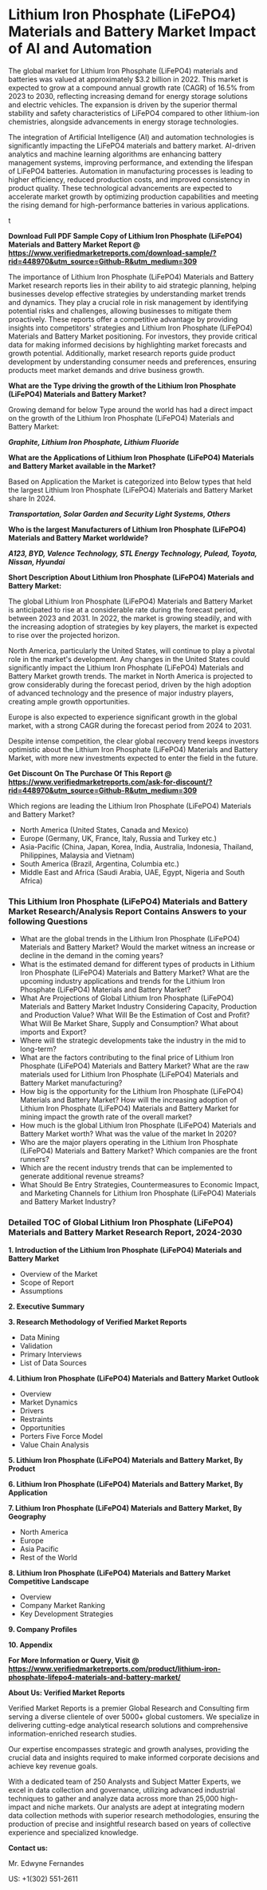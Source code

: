 <meta name="title" content="Global Lithium Iron Phosphate (LiFePO4) Materials and Battery Market Impact of AI and Automation"><meta name="description" content="The global market for Lithium Iron Phosphate (LiFePO4) materials and batteries was valued at approximately $3.2 billion in 2022. This market is expected to grow at a c"><meta name="title" content="Lithium Iron Phosphate (LiFePO4) Materials and Battery Market Size, Share, Scope, Trends, Growth, Opportunities, Analysis, Forecast"><h1>Lithium Iron Phosphate (LiFePO4) Materials and Battery Market Impact of AI and Automation</h1><p>The global market for Lithium Iron Phosphate (LiFePO4) materials and batteries was valued at approximately $3.2 billion in 2022. This market is expected to grow at a compound annual growth rate (CAGR) of 16.5% from 2023 to 2030, reflecting increasing demand for energy storage solutions and electric vehicles. The expansion is driven by the superior thermal stability and safety characteristics of LiFePO4 compared to other lithium-ion chemistries, alongside advancements in energy storage technologies.</p><p>The integration of Artificial Intelligence (AI) and automation technologies is significantly impacting the LiFePO4 materials and battery market. AI-driven analytics and machine learning algorithms are enhancing battery management systems, improving performance, and extending the lifespan of LiFePO4 batteries. Automation in manufacturing processes is leading to higher efficiency, reduced production costs, and improved consistency in product quality. These technological advancements are expected to accelerate market growth by optimizing production capabilities and meeting the rising demand for high-performance batteries in various applications.</p>t</p><p id="" class=""><strong>Download Full PDF Sample Copy of Lithium Iron Phosphate (LiFePO4) Materials and Battery Market Report @ <a href="https://www.verifiedmarketreports.com/download-sample/?rid=448970&utm_source=Github-R&utm_medium=309" target="_blank">https://www.verifiedmarketreports.com/download-sample/?rid=448970&utm_source=Github-R&utm_medium=309</a></strong></p><p>The importance of&nbsp;Lithium Iron Phosphate (LiFePO4) Materials and Battery Market research reports lies in their ability to aid strategic planning, helping businesses develop effective strategies by understanding market trends and dynamics. They play a crucial role in risk management by identifying potential risks and challenges, allowing businesses to mitigate them proactively. These reports offer a competitive advantage by providing insights into competitors' strategies and Lithium Iron Phosphate (LiFePO4) Materials and Battery Market positioning. For investors, they provide critical data for making informed decisions by highlighting market forecasts and growth potential. Additionally, market research reports guide product development by understanding consumer needs and preferences, ensuring products meet market demands and drive business growth.</p><p><strong>What are the&nbsp;Type driving the growth of the Lithium Iron Phosphate (LiFePO4) Materials and Battery Market?</strong></p><p id="" class="">Growing demand for below Type around the world has had a direct impact on the growth of the Lithium Iron Phosphate (LiFePO4) Materials and Battery Market:</p><em><strong>Graphite, Lithium Iron Phosphate, Lithium Fluoride</strong></em></p><strong>What are the&nbsp;Applications&nbsp;of Lithium Iron Phosphate (LiFePO4) Materials and Battery Market available in the Market?</strong></p><p id="" class="">Based on Application the Market is categorized into Below types that held the largest Lithium Iron Phosphate (LiFePO4) Materials and Battery Market share In 2024.</p><em><strong>Transportation, Solar Garden and Security Light Systems, Others</strong></em></p><strong>Who is the largest Manufacturers of Lithium Iron Phosphate (LiFePO4) Materials and Battery Market worldwide?</strong></p><p><em><strong>A123, BYD, Valence Technology, STL Energy Technology, Pulead, Toyota, Nissan, Hyundai</strong></em></p><p id="" class=""><strong>Short Description About Lithium Iron Phosphate (LiFePO4) Materials and Battery Market:</strong></p><p>The global Lithium Iron Phosphate (LiFePO4) Materials and Battery Market is anticipated to rise at a considerable rate during the forecast period, between 2023 and 2031. In 2022, the market is growing steadily, and with the increasing adoption of strategies by key players, the market is expected to rise over the projected horizon.</p><p>North America, particularly the United States, will continue to play a pivotal role in the market's development. Any changes in the United States could significantly impact the Lithium Iron Phosphate (LiFePO4) Materials and Battery Market growth trends. The market in North America is projected to grow considerably during the forecast period, driven by the high adoption of advanced technology and the presence of major industry players, creating ample growth opportunities.</p><p>Europe is also expected to experience significant growth in the global market, with a strong CAGR during the forecast period from 2024 to 2031.</p><p>Despite intense competition, the clear global recovery trend keeps investors optimistic about the Lithium Iron Phosphate (LiFePO4) Materials and Battery Market, with more new investments expected to enter the field in the future.</p><p id="" class=""><strong>Get Discount On The Purchase Of This Report @ <a href="https://www.verifiedmarketreports.com/ask-for-discount/?rid=448970&utm_source=Github-R&utm_medium=309" target="_blank">https://www.verifiedmarketreports.com/ask-for-discount/?rid=448970&utm_source=Github-R&utm_medium=309</a></strong></p>Which regions are leading the Lithium Iron Phosphate (LiFePO4) Materials and Battery Market?</p><ul><li>North America (United States, Canada and Mexico)</li><li>Europe (Germany, UK, France, Italy, Russia and Turkey etc.)</li><li>Asia-Pacific (China, Japan, Korea, India, Australia, Indonesia, Thailand, Philippines, Malaysia and Vietnam)</li><li>South America (Brazil, Argentina, Columbia etc.)</li><li>Middle East and Africa (Saudi Arabia, UAE, Egypt, Nigeria and South Africa)</li></ul><h3 id="" class="">This Lithium Iron Phosphate (LiFePO4) Materials and Battery Market Research/Analysis Report Contains Answers to your following Questions</h3><ul><li>What are the global trends in the Lithium Iron Phosphate (LiFePO4) Materials and Battery Market? Would the market witness an increase or decline in the demand in the coming years?</li><li>What is the estimated demand for different types of products in Lithium Iron Phosphate (LiFePO4) Materials and Battery Market? What are the upcoming industry applications and trends for the Lithium Iron Phosphate (LiFePO4) Materials and Battery Market?</li><li>What Are Projections of Global Lithium Iron Phosphate (LiFePO4) Materials and Battery Market Industry Considering Capacity, Production and Production Value? What Will Be the Estimation of Cost and Profit? What Will Be Market Share, Supply and Consumption? What about imports and Export?</li><li>Where will the strategic developments take the industry in the mid to long-term?</li><li>What are the factors contributing to the final price of Lithium Iron Phosphate (LiFePO4) Materials and Battery Market? What are the raw materials used for Lithium Iron Phosphate (LiFePO4) Materials and Battery Market manufacturing?</li><li>How big is the opportunity for the Lithium Iron Phosphate (LiFePO4) Materials and Battery Market? How will the increasing adoption of Lithium Iron Phosphate (LiFePO4) Materials and Battery Market for mining impact the growth rate of the overall market?</li><li>How much is the global Lithium Iron Phosphate (LiFePO4) Materials and Battery Market worth? What was the value of the market In 2020?</li><li>Who are the major players operating in the Lithium Iron Phosphate (LiFePO4) Materials and Battery Market? Which companies are the front runners?</li><li>Which are the recent industry trends that can be implemented to generate additional revenue streams?</li><li>What Should Be Entry Strategies, Countermeasures to Economic Impact, and Marketing Channels for Lithium Iron Phosphate (LiFePO4) Materials and Battery Market Industry?</li></ul><h3 id="" class="">Detailed TOC of Global Lithium Iron Phosphate (LiFePO4) Materials and Battery Market Research Report, 2024-2030</h3><p id="" class=""><strong>1. Introduction of the Lithium Iron Phosphate (LiFePO4) Materials and Battery Market</strong></p><ul><li>Overview of the Market</li><li>Scope of Report</li><li>Assumptions</li></ul><p id="" class=""><strong>2. Executive Summary</strong></p><p id="" class=""><strong>3. Research Methodology of Verified Market Reports</strong></p><ul><li>Data Mining</li><li>Validation</li><li>Primary Interviews</li><li>List of Data Sources</li></ul><p id="" class=""><strong>4. Lithium Iron Phosphate (LiFePO4) Materials and Battery Market Outlook</strong></p><ul><li>Overview</li><li>Market Dynamics</li><li>Drivers</li><li>Restraints</li><li>Opportunities</li><li>Porters Five Force Model</li><li>Value Chain Analysis</li></ul><p id="" class=""><strong>5. Lithium Iron Phosphate (LiFePO4) Materials and Battery Market, By Product</strong></p><p id="" class=""><strong>6. Lithium Iron Phosphate (LiFePO4) Materials and Battery Market, By Application</strong></p><p id="" class=""><strong>7. Lithium Iron Phosphate (LiFePO4) Materials and Battery Market, By Geography</strong></p><ul><li>North America</li><li>Europe</li><li>Asia Pacific</li><li>Rest of the World</li></ul><p id="" class=""><strong>8. Lithium Iron Phosphate (LiFePO4) Materials and Battery Market Competitive Landscape</strong></p><ul><li>Overview</li><li>Company Market Ranking</li><li>Key Development Strategies</li></ul><p id="" class=""><strong>9. Company Profiles</strong></p><p id="" class=""><strong>10. Appendix</strong></p><p id="" class=""><strong>For More Information or Query, Visit @ <a href="https://www.verifiedmarketreports.com/product/lithium-iron-phosphate-lifepo4-materials-and-battery-market/" target="_blank">https://www.verifiedmarketreports.com/product/lithium-iron-phosphate-lifepo4-materials-and-battery-market/</a></strong></p><p id="" class=""><strong>About Us: Verified Market Reports</strong></p><p id="" class="">Verified Market Reports is a premier Global Research and Consulting firm serving a diverse clientele of over 5000+ global customers. We specialize in delivering cutting-edge analytical research solutions and comprehensive information-enriched research studies.</p><p id="" class="">Our expertise encompasses strategic and growth analyses, providing the crucial data and insights required to make informed corporate decisions and achieve key revenue goals.</p><p id="" class="">With a dedicated team of 250 Analysts and Subject Matter Experts, we excel in data collection and governance, utilizing advanced industrial techniques to gather and analyze data across more than 25,000 high-impact and niche markets. Our analysts are adept at integrating modern data collection methods with superior research methodologies, ensuring the production of precise and insightful research based on years of collective experience and specialized knowledge.</p><p id="" class=""><strong>Contact us:</strong></p><p id="" class="">Mr. Edwyne Fernandes</p><p id="" class="">US: +1(302) 551-2611</p>